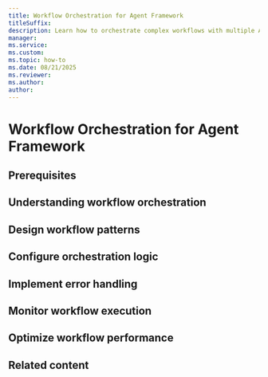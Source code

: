 ```yaml
---
title: Workflow Orchestration for Agent Framework
titleSuffix: 
description: Learn how to orchestrate complex workflows with multiple AI agents.
manager: 
ms.service: 
ms.custom:
ms.topic: how-to
ms.date: 08/21/2025
ms.reviewer: 
ms.author: 
author: 
---
```


# Workflow Orchestration for Agent Framework


## Prerequisites

## Understanding workflow orchestration

## Design workflow patterns

## Configure orchestration logic

## Implement error handling

## Monitor workflow execution

## Optimize workflow performance

## Related content

